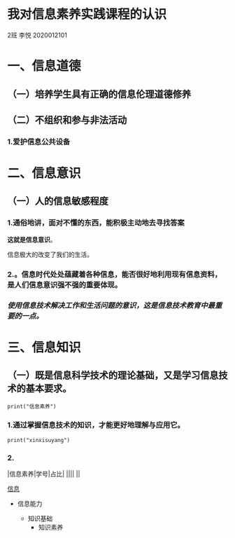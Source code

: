 # 我对信息素养实践课程的认识

2班 李悦 2020012101

# 一、**信息道德**

## （一）培养学生具有正确的信息伦理道德修养

## （二）不组织和参与非法活动

### 1.爱护信息公共设备

# 二、信息意识

## （一）人的信息敏感程度

### 1.通俗地讲，面对不懂的东西，能积极主动地去寻找答案 

**这就是信息意识**。

信息极大的改变了我们的生活。

### 2.。信息时代处处蕴藏着各种信息，能否很好地利用现有信息资料，是人们信息意识强不强的重要体现。

### *使用信息技术解决工作和生活问题的意识，这是信息技术教育中最重要的一点。*

# 三、信息知识

## （一）既是信息科学技术的理论基础，又是学习信息技术的基本要求。  

```
print("信息素养")
```

### 1.通过掌握信息技术的知识，才能更好地理解与应用它。

`print("xinxisuyang")`

### 2.

|信息素养|学号|占比|
||||
||

[信息](http://yingxin.hebtu.edu.cn/index.html)

- 信息能力

  + 知识基础
    * 知识素养

  













